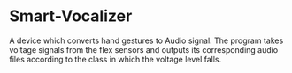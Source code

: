 # Smart-Vocalizer
A device which converts hand gestures to Audio signal.
The program takes voltage signals from the flex sensors and outputs its corresponding audio files according to the class in which the voltage level falls. 
